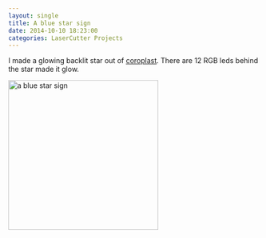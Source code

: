 ```yaml
---
layout: single
title: A blue star sign
date: 2014-10-10 18:23:00
categories: LaserCutter Projects
---
```

I made a glowing backlit star out of <a href="http://en.wikipedia.org/wiki/Coroplast">coroplast</a>. There are 12 RGB leds behind the star made it glow.

<a href="/public/uploads/2014/10/bluestar_sign.jpg"><img class="alignnone size-medium wp-image-4025" src="/public/uploads/2014/10/bluestar_sign-300x300.jpg" alt="a blue star sign" width="300" height="300" /></a>
